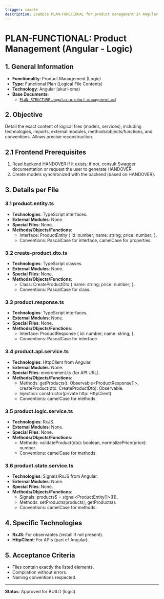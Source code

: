 ```yaml
---
trigger: sample
description: Example PLAN-FUNCTIONAL for product management in Angular (logic), detailing logical file contents.
---
```


# PLAN-FUNCTIONAL: Product Management (Angular - Logic)

## 1. General Information
- **Functionality**: Product Management (Logic)
- **Type**: Functional Plan (Logical File Contents)
- **Technology**: Angular (akuri-oma)
- **Base Documents**:
  - [`PLAN-STRUCTURE.angular.product.management.md`](angular-frontend/src/app/modules/product/akuri-specs/PLAN-STRUCTURE.angular.product.management.md)

## 2. Objective
Detail the exact content of logical files (models, services), including technologies, imports, external modules, methods/objects/functions, and conventions. Allows precise reconstruction.

## 2.1 Frontend Prerequisites
1. Read backend HANDOVER if it exists; if not, consult Swagger documentation or request the user to generate HANDOVER.
2. Create models synchronized with the backend (based on HANDOVER).

## 3. Details per File

### 3.1 product.entity.ts
- **Technologies**: TypeScript interfaces.
- **External Modules**: None.
- **Special Files**: None.
- **Methods/Objects/Functions**:
  - Interface: ProductEntity { id: number; name: string; price: number; }.
  - Conventions: PascalCase for interface, camelCase for properties.

### 3.2 create-product.dto.ts
- **Technologies**: TypeScript classes.
- **External Modules**: None.
- **Special Files**: None.
- **Methods/Objects/Functions**:
  - Class: CreateProductDto { name: string; price: number; }.
  - Conventions: PascalCase for class.

### 3.3 product.response.ts
- **Technologies**: TypeScript interfaces.
- **External Modules**: None.
- **Special Files**: None.
- **Methods/Objects/Functions**:
  - Interface: ProductResponse { id: number; name: string; }.
  - Conventions: PascalCase for interface.

### 3.4 product.api.service.ts
- **Technologies**: HttpClient from Angular.
- **External Modules**: None.
- **Special Files**: environment.ts (for API URL).
- **Methods/Objects/Functions**:
  - Methods: getProducts(): Observable<ProductResponse[]>, createProduct(dto: CreateProductDto): Observable<ProductResponse>.
  - Injection: constructor(private http: HttpClient).
  - Conventions: camelCase for methods.

### 3.5 product.logic.service.ts
- **Technologies**: RxJS.
- **External Modules**: None.
- **Special Files**: None.
- **Methods/Objects/Functions**:
  - Methods: validateProduct(dto): boolean, normalizePrice(price): number.
  - Conventions: camelCase for methods.

### 3.6 product.state.service.ts
- **Technologies**: Signals/RxJS from Angular.
- **External Modules**: None.
- **Special Files**: None.
- **Methods/Objects/Functions**:
  - Signals: products$ = signal<ProductEntity[]>([]).
  - Methods: setProducts(products), getProducts().
  - Conventions: camelCase for methods.

## 4. Specific Technologies
- **RxJS**: For observables (install if not present).
- **HttpClient**: For APIs (part of Angular).

## 5. Acceptance Criteria
- Files contain exactly the listed elements.
- Compilation without errors.
- Naming conventions respected.

---

**Status**: Approved for BUILD (logic).